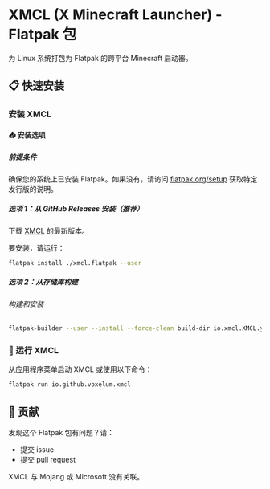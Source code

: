 # XMCL (X Minecraft Launcher) - Flatpak 包

为 Linux 系统打包为 Flatpak 的跨平台 Minecraft 启动器。

## 📋 快速安装

### 安装 XMCL

#### 📥 安装选项

##### 前提条件
确保您的系统上已安装 Flatpak。如果没有，请访问 [flatpak.org/setup](https://flatpak.org/setup/) 获取特定发行版的说明。

##### **选项 1**：从 GitHub Releases 安装（推荐）
下载 [XMCL](https://github.com/v1mkss/io.github.voxelum.xmcl/releases/latest) 的最新版本。

要安装，请运行：
```sh
flatpak install ./xmcl.flatpak --user
```

##### **选项 2**：从存储库构建

###### 构建和安装
```sh
flatpak-builder --user --install --force-clean build-dir io.xmcl.XMCL.yml
```

### 🚀 运行 XMCL
从应用程序菜单启动 XMCL 或使用以下命令：
```sh
flatpak run io.github.voxelum.xmcl
```

## 🤝 贡献
发现这个 Flatpak 包有问题？请：
- 提交 issue
- 提交 pull request

XMCL 与 Mojang 或 Microsoft 没有关联。